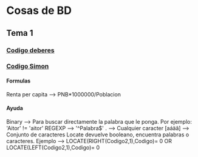 # Cosas de BD
## Tema 1
### [Codigo deberes](code-work.md)
### [Codigo Simon](simon-code.md)
#### Formulas
Renta per capita --> PNB*1000000/Poblacion

#### Ayuda
Binary --> Para buscar directamente la palabra que le ponga. Por ejemplo: 'Aitor' != 'aitor'
REGEXP --> '^Palabra$' . --> Cualquier caracter [aáäâ] --> Conjunto de caracteres
Locate devuelve booleano, encuentra palabras o caracteres. Ejemplo --> LOCATE(RIGHT(Codigo2,1),Codigo)= 0 OR LOCATE(LEFT(Codigo2,1),Codigo)= 0
